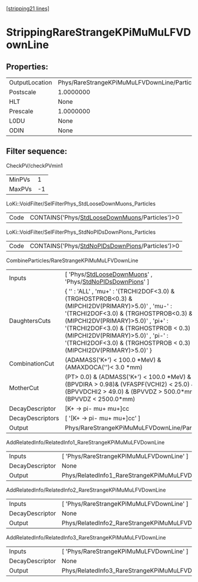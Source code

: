[[stripping21 lines]](./stripping21-index)

# StrippingRareStrangeKPiMuMuLFVDownLine

## Properties:

|                |                                              |
|----------------|----------------------------------------------|
| OutputLocation | Phys/RareStrangeKPiMuMuLFVDownLine/Particles |
| Postscale      | 1.0000000                                    |
| HLT            | None                                         |
| Prescale       | 1.0000000                                    |
| L0DU           | None                                         |
| ODIN           | None                                         |

## Filter sequence:

CheckPV/checkPVmin1

|        |     |
|--------|-----|
| MinPVs | 1   |
| MaxPVs | -1  |

LoKi::VoidFilter/SelFilterPhys_StdLooseDownMuons_Particles

|      |                                                                                                    |
|------|----------------------------------------------------------------------------------------------------|
| Code | CONTAINS('Phys/[StdLooseDownMuons](./stripping21-commonparticles-stdloosedownmuons)/Particles')\>0 |

LoKi::VoidFilter/SelFilterPhys_StdNoPIDsDownPions_Particles

|      |                                                                                                      |
|------|------------------------------------------------------------------------------------------------------|
| Code | CONTAINS('Phys/[StdNoPIDsDownPions](./stripping21-commonparticles-stdnopidsdownpions)/Particles')\>0 |

CombineParticles/RareStrangeKPiMuMuLFVDownLine

|                  |                                                                                                                                                                                                                                                                                                                                            |
|------------------|--------------------------------------------------------------------------------------------------------------------------------------------------------------------------------------------------------------------------------------------------------------------------------------------------------------------------------------------|
| Inputs           | [ 'Phys/[StdLooseDownMuons](./stripping21-commonparticles-stdloosedownmuons)' , 'Phys/[StdNoPIDsDownPions](./stripping21-commonparticles-stdnopidsdownpions)' ]                                                                                                                                                                          |
| DaughtersCuts    | { '' : 'ALL' , 'mu+' : '(TRCHI2DOF\<3.0) & (TRGHOSTPROB\<0.3) & (MIPCHI2DV(PRIMARY)\>5.0)' , 'mu-' : '(TRCHI2DOF\<3.0) & (TRGHOSTPROB\<0.3) & (MIPCHI2DV(PRIMARY)\>5.0)' , 'pi+' : '(TRCHI2DOF\<3.0) & (TRGHOSTPROB \< 0.3) & (MIPCHI2DV(PRIMARY)\>5.0)' , 'pi-' : '(TRCHI2DOF\<3.0) & (TRGHOSTPROB \< 0.3) & (MIPCHI2DV(PRIMARY)\>5.0)' } |
| CombinationCut   | (ADAMASS('K+') \< 100.0 \*MeV) & (AMAXDOCA('')\< 3.0 \*mm)                                                                                                                                                                                                                                                                                 |
| MotherCut        | (PT\> 0.0) & (ADMASS('K+') \< 100.0 \*MeV) & (BPVDIRA \> 0.98)& (VFASPF(VCHI2) \< 25.0) & (BPVVDCHI2 \> 49.0) & (BPVVDZ \> 500.0\*mm) & (BPVVDZ \< 2500.0\*mm)                                                                                                                                                                             |
| DecayDescriptor  | [K+ -\> pi- mu+ mu+]cc                                                                                                                                                                                                                                                                                                                   |
| DecayDescriptors | [ '[K+ -\> pi- mu+ mu+]cc' ]                                                                                                                                                                                                                                                                                                           |
| Output           | Phys/RareStrangeKPiMuMuLFVDownLine/Particles                                                                                                                                                                                                                                                                                               |

AddRelatedInfo/RelatedInfo1_RareStrangeKPiMuMuLFVDownLine

|                 |                                                           |
|-----------------|-----------------------------------------------------------|
| Inputs          | [ 'Phys/RareStrangeKPiMuMuLFVDownLine' ]                |
| DecayDescriptor | None                                                      |
| Output          | Phys/RelatedInfo1_RareStrangeKPiMuMuLFVDownLine/Particles |

AddRelatedInfo/RelatedInfo2_RareStrangeKPiMuMuLFVDownLine

|                 |                                                           |
|-----------------|-----------------------------------------------------------|
| Inputs          | [ 'Phys/RareStrangeKPiMuMuLFVDownLine' ]                |
| DecayDescriptor | None                                                      |
| Output          | Phys/RelatedInfo2_RareStrangeKPiMuMuLFVDownLine/Particles |

AddRelatedInfo/RelatedInfo3_RareStrangeKPiMuMuLFVDownLine

|                 |                                                           |
|-----------------|-----------------------------------------------------------|
| Inputs          | [ 'Phys/RareStrangeKPiMuMuLFVDownLine' ]                |
| DecayDescriptor | None                                                      |
| Output          | Phys/RelatedInfo3_RareStrangeKPiMuMuLFVDownLine/Particles |
